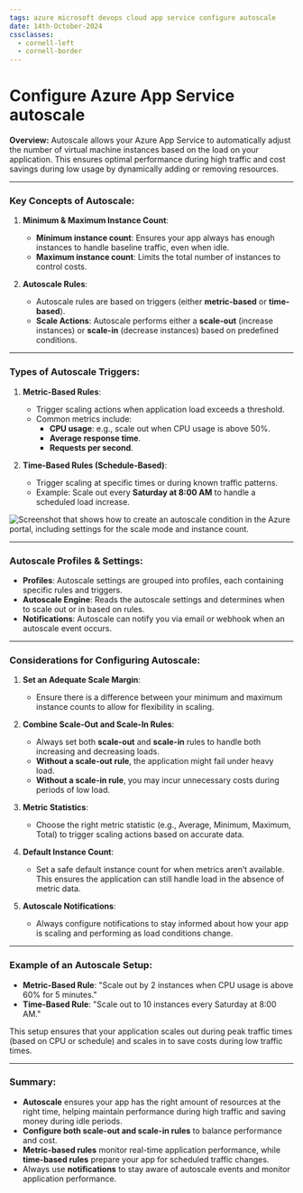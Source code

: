 ```yaml
---
tags: azure microsoft devops cloud app service configure autoscale
date: 14th-October-2024
cssclasses:
  - cornell-left
  - cornell-border
---
```


# Configure Azure App Service autoscale

**Overview:** Autoscale allows your Azure App Service to automatically adjust the number of virtual machine instances based on the load on your application. This ensures optimal performance during high traffic and cost savings during low usage by dynamically adding or removing resources.

---

### **Key Concepts of Autoscale**:

1. **Minimum & Maximum Instance Count**:
    
    - **Minimum instance count**: Ensures your app always has enough instances to handle baseline traffic, even when idle.
    - **Maximum instance count**: Limits the total number of instances to control costs.
2. **Autoscale Rules**:
    
    - Autoscale rules are based on triggers (either **metric-based** or **time-based**).
    - **Scale Actions**: Autoscale performs either a **scale-out** (increase instances) or **scale-in** (decrease instances) based on predefined conditions.

---

### **Types of Autoscale Triggers**:

1. **Metric-Based Rules**:
    
    - Trigger scaling actions when application load exceeds a threshold.
    - Common metrics include:
        - **CPU usage**: e.g., scale out when CPU usage is above 50%.
        - **Average response time**.
        - **Requests per second**.
2. **Time-Based Rules (Schedule-Based)**:
    
    - Trigger scaling at specific times or during known traffic patterns.
    - Example: Scale out every **Saturday at 8:00 AM** to handle a scheduled load increase.

![Screenshot that shows how to create an autoscale condition in the Azure portal, including settings for the scale mode and instance count.](https://learn.microsoft.com/en-us/training/wwl-azure/configure-app-service-plans/media/web-app-autoscale-94c4da54.png)

---

### **Autoscale Profiles & Settings**:

- **Profiles**: Autoscale settings are grouped into profiles, each containing specific rules and triggers.
- **Autoscale Engine**: Reads the autoscale settings and determines when to scale out or in based on rules.
- **Notifications**: Autoscale can notify you via email or webhook when an autoscale event occurs.

---

### **Considerations for Configuring Autoscale**:

1. **Set an Adequate Scale Margin**:
    
    - Ensure there is a difference between your minimum and maximum instance counts to allow for flexibility in scaling.
2. **Combine Scale-Out and Scale-In Rules**:
    
    - Always set both **scale-out** and **scale-in** rules to handle both increasing and decreasing loads.
    - **Without a scale-out rule**, the application might fail under heavy load.
    - **Without a scale-in rule**, you may incur unnecessary costs during periods of low load.
3. **Metric Statistics**:
    
    - Choose the right metric statistic (e.g., Average, Minimum, Maximum, Total) to trigger scaling actions based on accurate data.
4. **Default Instance Count**:
    
    - Set a safe default instance count for when metrics aren’t available. This ensures the application can still handle load in the absence of metric data.
5. **Autoscale Notifications**:
    
    - Always configure notifications to stay informed about how your app is scaling and performing as load conditions change.

---

### **Example of an Autoscale Setup**:

- **Metric-Based Rule**: "Scale out by 2 instances when CPU usage is above 60% for 5 minutes."
- **Time-Based Rule**: "Scale out to 10 instances every Saturday at 8:00 AM."

This setup ensures that your application scales out during peak traffic times (based on CPU or schedule) and scales in to save costs during low traffic times.

---

### **Summary**:

- **Autoscale** ensures your app has the right amount of resources at the right time, helping maintain performance during high traffic and saving money during idle periods.
- **Configure both scale-out and scale-in rules** to balance performance and cost.
- **Metric-based rules** monitor real-time application performance, while **time-based rules** prepare your app for scheduled traffic changes.
- Always use **notifications** to stay aware of autoscale events and monitor application performance.
